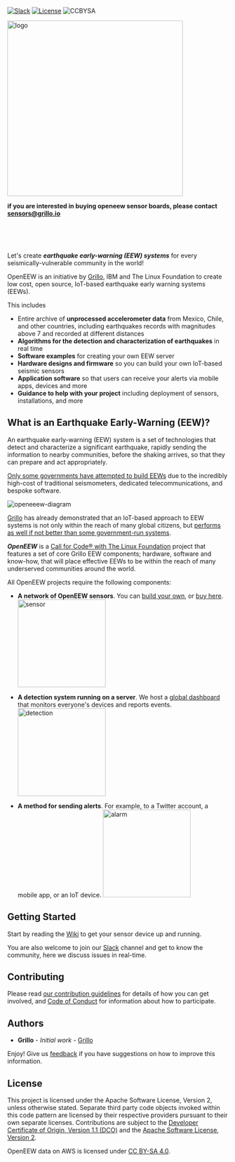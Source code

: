 [![Slack](https://img.shields.io/badge/Join-Slack-blue)](https://join.slack.com/t/openeew/shared_invite/zt-cibhc0za-XKReMPobi2DsrPusORJZVQ)
[![License](https://img.shields.io/badge/License-Apache2-blue.svg)](https://www.apache.org/licenses/LICENSE-2.0)
![CCBYSA](https://img.shields.io/badge/License-CC%20BY%20SA%204-blue)

<img src="/images/logo_2020.svg" alt="logo" width="400px"/>

**if you are interested in buying openeew sensor boards, please contact sensors@grillo.io**

</br>
</br>
</br>

Let's create **_earthquake early-warning (EEW) systems_** for every seismically-vulnerable community in the world!

OpenEEW is an initiative by [Grillo](https://grillo.io), IBM and The Linux Foundation to create low cost, open source, IoT-based earthquake early warning systems (EEWs).

This includes

- Entire archive of **unprocessed accelerometer data** from Mexico, Chile, and other countries, including earthquakes records with magnitudes above 7 and recorded at different distances
- **Algorithms for the detection and characterization of earthquakes** in real time
- **Software examples** for creating your own EEW server
- **Hardware designs and firmware** so you can build your own IoT-based seismic sensors
- **Application software** so that users can receive your alerts via mobile apps, devices and more
- **Guidance to help with your project** including deployment of sensors, installations, and more

## What is an Earthquake Early-Warning (EEW)?

An earthquake early-warning (EEW) system is a set of technologies that detect and characterize a significant earthquake, rapidly sending the information to nearby communities, before the shaking arrives, so that they can prepare and act appropriately.

[Only some governments have attempted to build EEWs](http://www.unesco.org/new/en/natural-sciences/special-themes/disaster-risk-reduction/geohazard-risk-reduction/early-warning-systems/ip-eews/) due to the incredibly high-cost of traditional seismometers, dedicated telecommunications, and bespoke software.

![openeeew-diagram](https://openeew.com/static/media/landscape-darktype.9434b601.jpg)

[Grillo](https://grillo.io) has already demonstrated that an IoT-based approach to EEW systems is not only within the reach of many global citizens, but [performs as well if not better than some government-run systems](https://openeew.com/blog/eew-benchmark).

**_OpenEEW_** is a [Call for Code® with The Linux Foundation](https://www.linuxfoundation.org/projects/code-and-response/) project that features a set of core Grillo EEW components; hardware, software and know-how, that will place effective EEWs to be within the reach of many underserved communities around the world.

All OpenEEW projects require the following components:

- **A network of OpenEEW sensors**. You can [build your own](https://github.com/openeew/openeew-sensor/tree/master/pcb), or [buy here](https://www.pcbway.com/project/gifts_detail/OpenEEW_Node.html).
  <img src="/images/openeew-sensor.svg" alt="sensor" width="200"/>

- **A detection system running on a server**. We host a [global dashboard](https://dashboard.openeew.com) that monitors everyone's devices and reports events.
  <img src="/images/openeew-detection.svg" alt="detection" width="200"/>

- **A method for sending alerts**. For example, to a Twitter account, a mobile app, or an IoT device.
  <img src="/images/openeew-alarm.svg" alt="alarm" width="200"/>

## Getting Started

Start by reading the [Wiki](https://github.com/openeew/openeew/wiki) to get your sensor device up and running.

You are also welcome to join our [Slack](https://join.slack.com/t/openeew/shared_invite/zt-cibhc0za-XKReMPobi2DsrPusORJZVQ) channel and get to know the community, here we discuss issues in real-time.

## Contributing

Please read [our contribution guidelines](https://github.com/openeew/openeew/wiki/Getting-Involved) for details of how you can get involved, and [Code of Conduct](CODE_OF_CONDUCT.md) for information about how to participate.

## Authors

- **Grillo** - _Initial work_ - [Grillo](https://grillo.io)

Enjoy! Give us [feedback](https://github.com/openeew/openeew/issues) if you have suggestions on how to improve this information.

## License

This project is licensed under the Apache Software License, Version 2, unless otherwise stated. Separate third party code objects invoked within this code pattern are licensed by their respective providers pursuant to their own separate licenses. Contributions are subject to the [Developer Certificate of Origin, Version 1.1 (DCO)](https://developercertificate.org/) and the [Apache Software License, Version 2](http://www.apache.org/licenses/LICENSE-2.0.txt).

OpenEEW data on AWS is licensed under [CC BY-SA 4.0](https://creativecommons.org/licenses/by-sa/4.0/).
